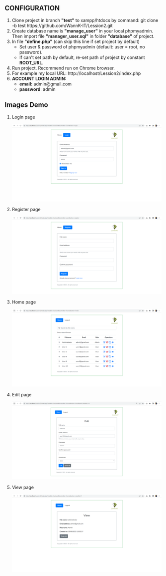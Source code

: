 <h2>CONFIGURATION</h2>
<ol>
    <li>Clone project in branch <b>"test"</b> to xampp/htdocs by command: git clone -b test https://github.com/WannK-IT/Lession2.git</li>
    <li>Create database name is <b>"manage_user"</b> in your local phpmyadmin. Then import file <b>"manager_user.sql"</b> in folder <b>"database"</b> of project.</li>
    <li>In file <b>"define.php"</b> (can skip this line if set project by default)
        <ul>
            <li>Set user & password of phpmyadmin (default: user = root, no password).</li>
            <li>If can't set path by default, re-set path of project by constant <b>ROOT_URL</b>.</li>
        </ul>
    </li>
    <li>Run project. Recommend run on Chrome browser.</li>
    <li>For example my local URL: http://localhost/Lession2/index.php</li>
    <li><b>ACCOUNT LOGIN ADMIN:</b> 
        <ul>
            <li><b>email:</b> admin@gmail.com</li>
            <li><b>password</b>: admin</li>
        </ul>
    </li>
</ol>

<h2>Images Demo</h2>
<ol>
    <li>
        <p>Login page</p>
        <img src="img/demo_login.png">
    </li>
    <li>
        <p>Register page</p>
        <img src="img/demo_reg.png">
    </li>
    <li>
        <p>Home page</p>
        <img src="img/demo_home.png">
    </li>
    <li>
        <p>Edit page</p>
        <img src="img/demo_edit.png">
    </li>
    <li>
        <p>View page</p>
        <img src="img/demo_view.png">
    </li>
</ol>

